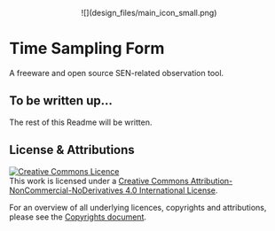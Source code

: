 <p align="center">
![](design_files/main_icon_small.png)
</p>

# Time Sampling Form

A freeware and open source SEN-related observation tool.

## To be written up...

The rest of this Readme will be written.

## License & Attributions

<a rel="license" href="http://creativecommons.org/licenses/by-nc-nd/4.0/" target="_blank"><img alt="Creative Commons Licence" style="border-width:0" src="https://i.creativecommons.org/l/by-nc-nd/4.0/88x31.png" /></a><br />This work is licensed under a <a rel="license" href="http://creativecommons.org/licenses/by-nc-nd/4.0/" target="_blank">Creative Commons Attribution-NonCommercial-NoDerivatives 4.0 International License</a>.

For an overview of all underlying licences, copyrights and attributions, please see the [Copyrights document](COPYRIGHTS.md).